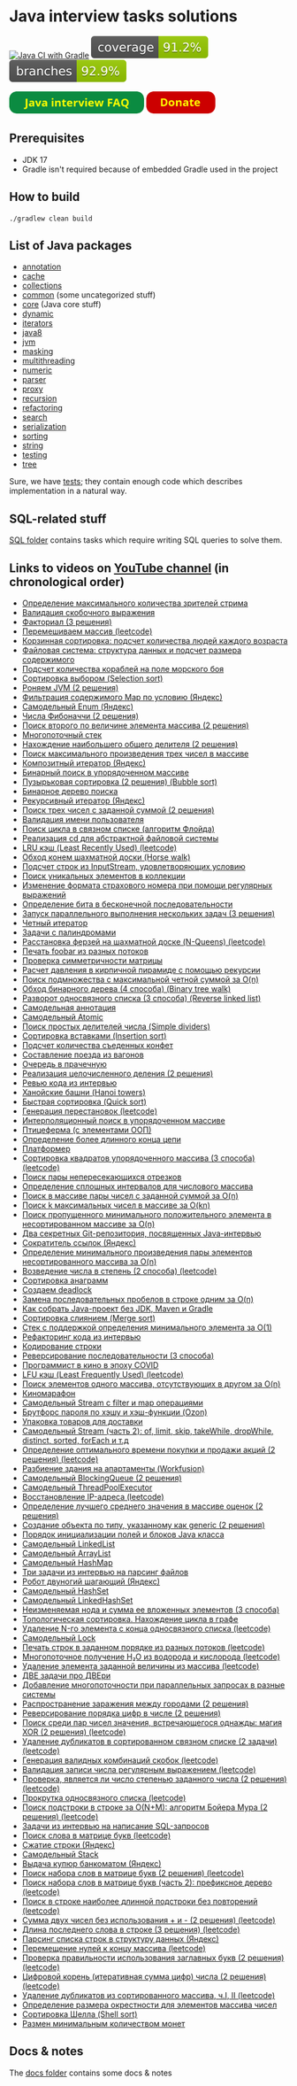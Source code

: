 
# Java interview tasks solutions

[![Java CI with Gradle](https://github.com/andrei-punko/java-interview-coding/actions/workflows/gradle.yml/badge.svg)](https://github.com/andrei-punko/java-interview-coding/actions/workflows/gradle.yml)
[![Coverage](.github/badges/jacoco.svg)](https://github.com/andrei-punko/java-interview-coding/actions/workflows/gradle.yml)
[![Branches](.github/badges/branches.svg)](https://github.com/andrei-punko/java-interview-coding/actions/workflows/gradle.yml)

<a href="https://andrei-punko.github.io/java-interview-faq-n-answers"><img src="images/button_java-interview-faq.png" alt="Java interview FAQ" height="40"/></a>
<a href="https://boosty.to/andd3dfx"><img src="images/button_donate.png" alt="Donate" height="40"/></a>

## Prerequisites
- JDK 17
- Gradle isn't required because of embedded Gradle used in the project

## How to build
```shell
./gradlew clean build
```

## List of Java packages
- [annotation](src/main/java/by/andd3dfx/annotation)
- [cache](src/main/java/by/andd3dfx/cache)
- [collections](src/main/java/by/andd3dfx/collections)
- [common](src/main/java/by/andd3dfx/common) (some uncategorized stuff)
- [core](src/main/java/by/andd3dfx/core) (Java core stuff)
- [dynamic](src/main/java/by/andd3dfx/dynamic)
- [iterators](src/main/java/by/andd3dfx/iterators)
- [java8](src/main/java/by/andd3dfx/java8)
- [jvm](src/main/java/by/andd3dfx/jvm)
- [masking](src/main/java/by/andd3dfx/masking)
- [multithreading](src/main/java/by/andd3dfx/multithreading)
- [numeric](src/main/java/by/andd3dfx/numeric)
- [parser](src/main/java/by/andd3dfx/parser)
- [proxy](src/main/java/by/andd3dfx/proxy)
- [recursion](src/main/java/by/andd3dfx/recursion)
- [refactoring](src/main/java/by/andd3dfx/refactoring)
- [search](src/main/java/by/andd3dfx/search)
- [serialization](src/main/java/by/andd3dfx/serialization)
- [sorting](src/main/java/by/andd3dfx/sorting)
- [string](src/main/java/by/andd3dfx/string)
- [testing](src/main/java/by/andd3dfx/testing)
- [tree](src/main/java/by/andd3dfx/tree)

Sure, we have [tests](src/test/java/by/andd3dfx);
they contain enough code which describes implementation in a natural way.

## SQL-related stuff
[SQL folder](sql/README.md) contains tasks which require writing SQL queries to solve them.

## Links to videos on [YouTube channel](https://www.youtube.com/@andd3dfx) (in chronological order)
- [Определение максимального количества зрителей стрима](https://www.youtube.com/watch?v=uMikT-xpE-w)
- [Валидация скобочного выражения](https://www.youtube.com/watch?v=cTHWJNfjHzE)
- [Факториал (3 решения)](https://www.youtube.com/watch?v=8D2ImqJUaeA)
- [Перемешиваем массив (leetcode)](https://www.youtube.com/watch?v=d9a7Mpm222M)
- [Корзинная сортировка: подсчет количества людей каждого возраста](https://www.youtube.com/watch?v=vFsDPm7ecsM)
- [Файловая система: структура данных и подсчет размера содержимого](https://www.youtube.com/watch?v=j6wr8qCaVeE)
- [Подсчет количества кораблей на поле морского боя](https://www.youtube.com/watch?v=9ypQAA7ilYo)
- [Сортировка выбором (Selection sort)](https://www.youtube.com/watch?v=sQLeZOOmxlo)
- [Роняем JVM (2 решения)](https://www.youtube.com/watch?v=FTR-_QqcH-I)
- [Фильтрация содержимого Map по условию (Яндекс)](https://www.youtube.com/watch?v=YBHM4xStiCM)
- [Самодельный Enum (Яндекс)](https://www.youtube.com/watch?v=41sJn7MQFc4)
- [Числа Фибоначчи (2 решения)](https://www.youtube.com/watch?v=S5rfbd8JkWw)
- [Поиск второго по величине элемента массива (2 решения)](https://www.youtube.com/watch?v=TYU9OsImhP8)
- [Многопоточный стек](https://www.youtube.com/watch?v=R6yUAA82_3Y)
- [Нахождение наибольшего общего делителя (2 решения)](https://www.youtube.com/watch?v=OzGTTkysIew)
- [Поиск максимального произведения трех чисел в массиве](https://www.youtube.com/watch?v=wzO6abwg4y4)
- [Композитный итератор (Яндекс)](https://www.youtube.com/watch?v=8V_t64QLN7Q)
- [Бинарный поиск в упорядоченном массиве](https://www.youtube.com/watch?v=YegVbWwIHFA)
- [Пузырьковая сортировка (2 решения) (Bubble sort)](https://www.youtube.com/watch?v=vK4BTGVELwk)
- [Бинарное дерево поиска](https://www.youtube.com/watch?v=DGLiObeU04A)
- [Рекурсивный итератор (Яндекс)](https://www.youtube.com/watch?v=dnR4xhkdx1I)
- [Поиск трех чисел с заданной суммой (2 решения)](https://www.youtube.com/watch?v=P-2jXiQ1OFo)
- [Валидация имени пользователя](https://www.youtube.com/watch?v=27zJPML4SYg)
- [Поиск цикла в связном списке (алгоритм Флойда)](https://www.youtube.com/watch?v=5IcvvtfLGvM)
- [Реализация cd для абстрактной файловой системы](https://www.youtube.com/watch?v=HLoLoIaL--I)
- [LRU кэш (Least Recently Used) (leetcode)](https://www.youtube.com/watch?v=ZrF5s4_jNZk)
- [Обход конем шахматной доски (Horse walk)](https://www.youtube.com/watch?v=keNYNcQi9o8)
- [Подсчет строк из InputStream, удовлетворяющих условию](https://www.youtube.com/watch?v=XDIgxvYAGfY)
- [Поиск уникальных элементов в коллекции](https://www.youtube.com/watch?v=YaApEnhQEks)
- [Изменение формата страхового номера при помощи регулярных выражений](https://www.youtube.com/watch?v=SdNLzjbXyo8)
- [Определение бита в бесконечной последовательности](https://www.youtube.com/watch?v=AB896M2cJr4)
- [Запуск параллельного выполнения нескольких задач (3 решения)](https://www.youtube.com/watch?v=jPCnLumA4x8)
- [Четный итератор](https://www.youtube.com/watch?v=wY5Hg3KrLqw)
- [Задачи с палиндромами](https://www.youtube.com/watch?v=XZMOlvKRzd0)
- [Расстановка ферзей на шахматной доске (N-Queens) (leetcode)](https://www.youtube.com/watch?v=v9kctJiD4KQ)
- [Печать foobar из разных потоков](https://www.youtube.com/watch?v=UVrrfYTiRo8)
- [Проверка симметричности матрицы](https://www.youtube.com/watch?v=DwLLrRRPFkw)
- [Расчет давления в кирпичной пирамиде с помощью рекурсии](https://www.youtube.com/watch?v=dDk8FUEvFZo)
- [Поиск подмножества с максимальной четной суммой за O(n)](https://www.youtube.com/watch?v=GgZvAwyrAC0)
- [Обход бинарного дерева (4 способа) (Binary tree walk)](https://www.youtube.com/watch?v=cEd6CPAp90I)
- [Разворот односвязного списка (3 способа) (Reverse linked list)](https://www.youtube.com/watch?v=iEKdRgKNurg)
- [Самодельная аннотация](https://www.youtube.com/watch?v=ERKYwftYjtk)
- [Самодельный Atomic](https://www.youtube.com/watch?v=4SFuAGa6GfU)
- [Поиск простых делителей числа (Simple dividers)](https://www.youtube.com/watch?v=EEN6tBfXGt8)
- [Сортировка вставками (Insertion sort)](https://www.youtube.com/watch?v=NIvyCMC7NgU)
- [Подсчет количества съеденных конфет](https://www.youtube.com/watch?v=UNz2nM2qQ3E)
- [Составление поезда из вагонов](https://www.youtube.com/watch?v=ToXzQU6vIKw)
- [Очередь в прачечную](https://www.youtube.com/watch?v=reTyOF3yo5k)
- [Реализация целочисленного деления (2 решения)](https://www.youtube.com/watch?v=jhKuxPDCa54)
- [Ревью кода из интервью](https://www.youtube.com/watch?v=8spUH04041U)
- [Ханойские башни (Hanoi towers)](https://www.youtube.com/watch?v=8fkHg9JKKmg)
- [Быстрая сортировка (Quick sort)](https://www.youtube.com/watch?v=lp1UsN1-_p4)
- [Генерация перестановок (leetcode)](https://www.youtube.com/watch?v=PyRnm2mFZbk)
- [Интерполяционный поиск в упорядоченном массиве](https://www.youtube.com/watch?v=kRTntkCB_a4)
- [Птицеферма (с элементами ООП)](https://www.youtube.com/watch?v=tQAJRQrc2Aw)
- [Определение более длинного конца цепи](https://www.youtube.com/watch?v=KAqZwNY7yUc)
- [Платформер](https://www.youtube.com/watch?v=okH8weUwc8k)
- [Сортировка квадратов упорядоченного массива (3 способа) (leetcode)](https://www.youtube.com/watch?v=49DpyzZN4NM)
- [Поиск пары непересекающихся отрезков](https://www.youtube.com/watch?v=W7irv3Wy7Kw)
- [Определение сплошных интервалов для числового массива](https://www.youtube.com/watch?v=ql6TROfbnYk)
- [Поиск в массиве пары чисел с заданной суммой за O(n)](https://www.youtube.com/watch?v=CrQdpjsr26w)
- [Поиск k максимальных чисел в массиве за O(kn)](https://www.youtube.com/watch?v=iBOodbu0wKQ)
- [Поиск пропущенного минимального положительного элемента в несортированном массиве за O(n)](https://www.youtube.com/watch?v=0i7x_YEXOpA)
- [Два секретных Git-репозитория, посвященных Java-интервью](https://www.youtube.com/watch?v=NpcB1gsTkMg)
- [Сократитель ссылок (Яндекс)](https://www.youtube.com/watch?v=iUBWIZE_vo4)
- [Определение минимального произведения пары элементов несортированного массива за O(n)](https://www.youtube.com/watch?v=QilFm81ukEw)
- [Возведение числа в степень (2 способа) (leetcode)](https://www.youtube.com/watch?v=peiEt6TkpLU)
- [Сортировка анаграмм](https://www.youtube.com/watch?v=_i77ixQLijs)
- [Создаем deadlock](https://www.youtube.com/watch?v=xuWU_6JTXi4)
- [Замена последовательных пробелов в строке одним за O(n)](https://www.youtube.com/watch?v=2jszDhWtLes)
- [Как собрать Java-проект без JDK, Maven и Gradle](https://www.youtube.com/watch?v=gbF2zVvndLg)
- [Сортировка слиянием (Merge sort)](https://www.youtube.com/watch?v=QsXDi0MABA0)
- [Стек с поддержкой определения минимального элемента за O(1)](https://www.youtube.com/watch?v=-Y-_0R8tfyk)
- [Рефакторинг кода из интервью](https://www.youtube.com/watch?v=jdnNYxVk5BE)
- [Кодирование строки](https://www.youtube.com/watch?v=Lw4gg7tkWQE)
- [Реверсирование последовательности (3 способа)](https://www.youtube.com/watch?v=Ql6JGqcSiNk)
- [Программист в кино в эпоху COVID](https://www.youtube.com/watch?v=ClBUqbfSJ18)
- [LFU кэш (Least Frequently Used) (leetcode)](https://www.youtube.com/watch?v=4hhu0cSVUCA)
- [Поиск элементов одного массива, отсутствующих в другом за O(n)](https://www.youtube.com/watch?v=bJIzoT-CmUg)
- [Киномарафон](https://www.youtube.com/watch?v=2hGoj3v5JVQ)
- [Самодельный Stream с filter и map операциями](https://www.youtube.com/watch?v=LvBjS17CatQ)
- [Брутфорс пароля по хэшу и хэш-функции (Ozon)](https://www.youtube.com/watch?v=-TjrkxilGn0)
- [Упаковка товаров для доставки](https://www.youtube.com/watch?v=ZDntf64fW5Q)
- [Самодельный Stream (часть 2): of, limit, skip, takeWhile, dropWhile, distinct, sorted, forEach и т.д](https://www.youtube.com/watch?v=iuzWoSzl1to)
- [Определение оптимального времени покупки и продажи акций (2 решения) (leetcode)](https://www.youtube.com/watch?v=XYPIKrEBbCc)
- [Разбиение здания на апартаменты (Workfusion)](https://www.youtube.com/watch?v=W3RefFMsnRo)
- [Самодельный BlockingQueue (2 решения)](https://www.youtube.com/watch?v=eMn_KjkFGds)
- [Самодельный ThreadPoolExecutor](https://www.youtube.com/watch?v=FmJasJ-W-Rs)
- [Восстановление IP-адреса (leetcode)](https://www.youtube.com/watch?v=bpSA5MJ36UQ)
- [Определение лучшего среднего значения в массиве оценок (2 решения)](https://www.youtube.com/watch?v=cdLSKHrfg4A)
- [Создание объекта по типу, указанному как generic (2 решения)](https://www.youtube.com/watch?v=vkn_2w-oJIo)
- [Порядок инициализации полей и блоков Java класса](https://www.youtube.com/watch?v=rnf7cMbRado)
- [Самодельный LinkedList](https://www.youtube.com/watch?v=vHjvNHBQP3o)
- [Самодельный ArrayList](https://www.youtube.com/watch?v=u7Vyh567ljs)
- [Самодельный HashMap](https://www.youtube.com/watch?v=-GECqwRV8Uw)
- [Три задачи из интервью на парсинг файлов](https://www.youtube.com/watch?v=4DGhiBXFhUc)
- [Робот двуногий шагающий (Яндекс)](https://www.youtube.com/watch?v=MBANIKUlpEs)
- [Самодельный HashSet](https://www.youtube.com/watch?v=aTbKxApYNYk)
- [Самодельный LinkedHashSet](https://www.youtube.com/watch?v=GlV87RWHhOQ)
- [Неизменяемая нода и сумма ее вложенных элементов (3 способа)](https://www.youtube.com/watch?v=UaeleszV00w)
- [Топологическая сортировка. Нахождение цикла в графе](https://www.youtube.com/watch?v=FiNIYTJO0qM)
- [Удаление N-го элемента с конца односвязного списка (leetcode)](https://www.youtube.com/watch?v=1cn_3eCvnq0)
- [Самодельный Lock](https://www.youtube.com/watch?v=QdvsNhf5FI4)
- [Печать строк в заданном порядке из разных потоков (leetcode)](https://www.youtube.com/watch?v=UTmv-H2xc9Y)
- [Многопоточное получение H₂O из водорода и кислорода (leetcode)](https://www.youtube.com/watch?v=7S9e_vXuVFE)
- [Удаление элемента заданной величины из массива (leetcode)](https://www.youtube.com/watch?v=ECdosiz1ZPM)
- [ДВЕ задачи про ДВЕри](https://www.youtube.com/watch?v=ix81AbCNiBE)
- [Добавление многопоточности при параллельных запросах в разные системы](https://www.youtube.com/watch?v=3IGsZy0uTSk)
- [Распространение заражения между городами (2 решения)](https://www.youtube.com/watch?v=Ei1uCCD_Iqg)
- [Реверсирование порядка цифр в числе (2 решения)](https://www.youtube.com/watch?v=w3C4L7GxD7M)
- [Поиск среди пар чисел значения, встречающегося однажды: магия XOR (2 решения) (leetcode)](https://www.youtube.com/watch?v=dNB8tOvx5Gk)
- [Удаление дубликатов в сортированном связном списке (2 задачи) (leetcode)](https://www.youtube.com/watch?v=ryE_Q_AtAg8)
- [Генерация валидных комбинаций скобок (leetcode)](https://www.youtube.com/watch?v=UMBenJ4PZKU)
- [Валидация записи числа регулярным выражением (leetcode)](https://www.youtube.com/watch?v=Xy0iJ7w_UO8)
- [Проверка, является ли число степенью заданного числа (2 решения) (leetcode)](https://www.youtube.com/watch?v=E1Gue5EcvK4)
- [Прокрутка односвязного списка (leetcode)](https://www.youtube.com/watch?v=6tyflwO6PwY)
- [Поиск подстроки в строке за O(N+M): алгоритм Бойера Мура (2 решения) (leetcode)](https://www.youtube.com/watch?v=77fzfJIs_YY)
- [Задачи из интервью на написание SQL-запросов](https://www.youtube.com/watch?v=GjDF_LdwYHU)
- [Поиск слова в матрице букв (leetcode)](https://www.youtube.com/watch?v=FsKU04anMtE)
- [Сжатие строки (Яндекс)](https://www.youtube.com/watch?v=s3sGF7C6cV8)
- [Самодельный Stack](https://www.youtube.com/watch?v=sZ-DrSHhrWc)
- [Выдача купюр банкоматом (Яндекс)](https://www.youtube.com/watch?v=LDKZtDevRRI)
- [Поиск набора слов в матрице букв (2 решения) (leetcode)](https://www.youtube.com/watch?v=DTyMyr6bNGw)
- [Поиск набора слов в матрице букв (часть 2): префиксное дерево (leetcode)](https://www.youtube.com/watch?v=CLYbm21pvig)
- [Поиск в строке наиболее длинной подстроки без повторений (leetcode)](https://www.youtube.com/watch?v=Jj66XXja4LY)
- [Сумма двух чисел без использования + и - (2 решения) (leetcode)](https://www.youtube.com/watch?v=W_Vja_AFKFg)
- [Длина последнего слова в строке (3 решения) (leetcode)](https://www.youtube.com/watch?v=Kev5TpsfKT4)
- [Парсинг списка строк в структуру данных (Яндекс)](https://www.youtube.com/watch?v=RW1DcmbzbQ8)
- [Перемещение нулей к концу массива (leetcode)](https://youtu.be/IV5EIDRYZ9U)
- [Проверка правильности использования заглавных букв (2 решения) (leetcode)](https://youtu.be/v0EkBQbFQpk)
- [Цифровой корень (итеративная сумма цифр) числа (2 решения) (leetcode)](https://www.youtube.com/watch?v=04ezQ_--SIs)
- [Удаление дубликатов из сортированного массива, ч.I, II (leetcode)](https://www.youtube.com/watch?v=gbReaBoFHkc)
- [Определение размера окрестности для элементов массива чисел](https://www.youtube.com/watch?v=GyiMCtUWnUk)
- [Сортировка Шелла (Shell sort)](https://www.youtube.com/watch?v=1wyVIGI7EX8)
- [Размен минимальным количеством монет](https://www.youtube.com/watch?v=K1xPbYPslRU)

## Docs & notes
The [docs folder](./docs) contains some docs & notes
